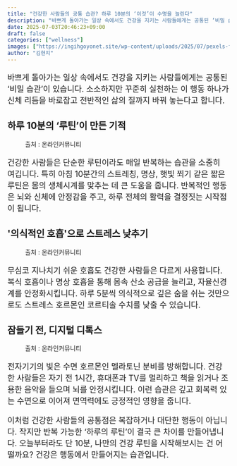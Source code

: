 ```yaml
---
title: "건강한 사람들의 공통 습관? 하루 10분의 ‘이것’이 수명을 늘린다"
description: "바쁘게 돌아가는 일상 속에서도 건강을 지키는 사람들에게는 공통된 ‘비밀 습관’이 있습니다. 소소하지만 꾸준히 실천하는 이 행동 하나가 신체 리듬을 바로잡고 전반적인 삶의 질까지 바꿔 놓는다고 합니다."
date: 2025-07-03T20:46:23+09:00
draft: false
categories: ["wellness"]
images: ["https://ingihgoyonet.site/wp-content/uploads/2025/07/pexels-felipe-borges-964530-2597205-683x1024.jpg", "https://ingihgoyonet.site/wp-content/uploads/2025/07/pexels-valeria-ushakova-603898-3094215-1-683x1024.jpg", "https://ingihgoyonet.site/wp-content/uploads/2025/07/pexels-cottonbro-5076522-683x1024.jpg"]
author: "김현지"
---
```


<p style="font-size:18px">바쁘게 돌아가는 일상 속에서도 건강을 지키는 사람들에게는 공통된 ‘비밀 습관’이 있습니다. 소소하지만 꾸준히 실천하는 이 행동 하나가 신체 리듬을 바로잡고 전반적인 삶의 질까지 바꿔 놓는다고 합니다.</p> <h2 >하루 10분의 ‘루틴’이 만든 기적</h2> <figure ><img src="https://ingihgoyonet.site/wp-content/uploads/2025/07/pexels-felipe-borges-964530-2597205-683x1024.jpg" alt="" style="aspect-ratio:16/9;object-fit:cover"/><figcaption >출처 : 온라인커뮤니티</figcaption></figure> <p style="font-size:18px">건강한 사람들은 단순한 루틴이라도 매일 반복하는 습관을 소중히 여깁니다. 특히 아침 10분간의 스트레칭, 명상, 햇빛 쬐기 같은 짧은 루틴은 몸의 생체시계를 맞추는 데 큰 도움을 줍니다. 반복적인 행동은 뇌와 신체에 안정감을 주고, 하루 전체의 활력을 결정짓는 시작점이 됩니다.</p> <h2 >'의식적인 호흡'으로 스트레스 낮추기</h2> <figure ><img src="https://ingihgoyonet.site/wp-content/uploads/2025/07/pexels-valeria-ushakova-603898-3094215-1-683x1024.jpg" alt="" style="aspect-ratio:16/9;object-fit:cover"/><figcaption >출처 : 온라인커뮤니티</figcaption></figure> <p style="font-size:18px">무심코 지나치기 쉬운 호흡도 건강한 사람들은 다르게 사용합니다. 복식 호흡이나 명상 호흡을 통해 몸속 산소 공급을 늘리고, 자율신경계를 안정화시킵니다. 하루 5분씩 의식적으로 깊은 숨을 쉬는 것만으로도 스트레스 호르몬인 코르티솔 수치를 낮출 수 있습니다.</p> <h2 >잠들기 전, 디지털 디톡스</h2> <figure ><img src="https://ingihgoyonet.site/wp-content/uploads/2025/07/pexels-cottonbro-5076522-683x1024.jpg" alt="" style="aspect-ratio:16/9;object-fit:cover"/><figcaption >출처 : 온라인커뮤니티</figcaption></figure> <p style="font-size:18px">전자기기의 빛은 수면 호르몬인 멜라토닌 분비를 방해합니다. 건강한 사람들은 자기 전 1시간, 휴대폰과 TV를 멀리하고 책을 읽거나 조용한 음악을 들으며 뇌를 안정시킵니다. 이런 습관은 깊고 회복력 있는 수면으로 이어져 면역력에도 긍정적인 영향을 줍니다.</p> <p style="font-size:18px">이처럼 건강한 사람들의 공통점은 복잡하거나 대단한 행동이 아닙니다. 작지만 반복 가능한 ‘하루의 루틴’이 결국 큰 차이를 만들어냅니다. 오늘부터라도 단 10분, 나만의 건강 루틴을 시작해보시는 건 어떨까요? 건강은 행동에서 만들어지는 습관입니다.</p>